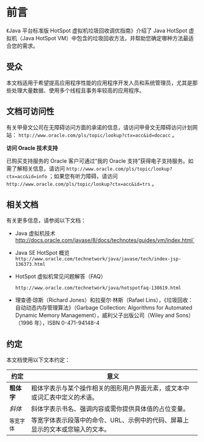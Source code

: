 # 前言

《Java 平台标准版 HotSpot 虚拟机垃圾回收调优指南》介绍了 Java HotSpot 虚拟机（Java HotSpot VM）中包含的垃圾回收方法，并帮助您确定哪种方法最适合您的需求。



## 受众

本文档适用于希望提高应用程序性能的应用程序开发人员和系统管理员，尤其是那些处理大量数据、使用多个线程且事务率较高的应用程序。



## 文档可访问性

有关甲骨文公司在无障碍访问方面的承诺的信息，请访问甲骨文无障碍访问计划网站： `http://www.oracle.com/pls/topic/lookup?ctx=acc&id=docacc` 。

**访问 Oracle 技术支持**

已购买支持服务的 Oracle 客户可通过“我的 Oracle 支持”获得电子支持服务。如需了解相关信息，请访问 `http://www.oracle.com/pls/topic/lookup?ctx=acc&id=info` ；如果您有听力障碍，请访问 `http://www.oracle.com/pls/topic/lookup?ctx=acc&id=trs` 。

## 相关文档

有关更多信息，请参阅以下文档：

- Java 虚拟机技术
  http://docs.oracle.com/javase/8/docs/technotes/guides/vm/index.html`
  
- Java SE HotSpot 概览
  `http://www.oracle.com/technetwork/java/javase/tech/index-jsp-136373.html`

- HotSpot 虚拟机常见问题解答（FAQ）

  `http://www.oracle.com/technetwork/java/hotspotfaq-138619.html`

- 理查德·琼斯（Richard Jones）和拉斐尔·林斯（Rafael Lins），《垃圾回收：自动动态内存管理算法》（Garbage Collection: Algorithms for Automated Dynamic Memory Management），威利父子出版公司（Wiley and Sons）（1996 年），ISBN 0-471-94148-4

## 约定

本文档使用以下文本约定：

| 约定       | 意义                                                         |
| ---------- | ------------------------------------------------------------ |
| **粗体字** | 粗体字表示与某个操作相关的图形用户界面元素，或文本中或词汇表中定义的术语。 |
| *斜体*     | 斜体字表示书名、强调内容或需你提供具体值的占位变量。         |
| `等宽字体` | 等宽字体表示段落中的命令、URL、示例中的代码、屏幕上显示的文本或您输入的文本。 |